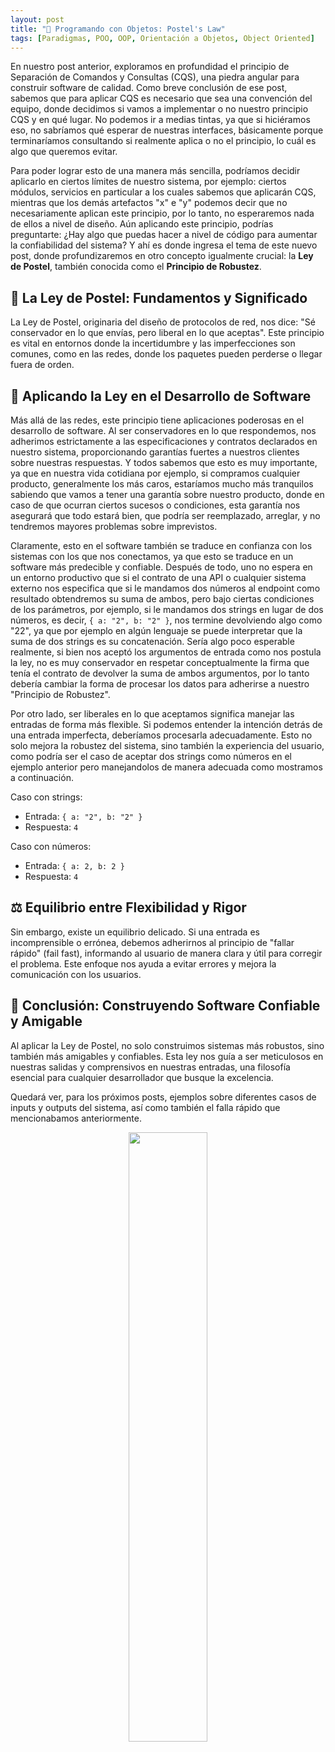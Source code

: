 ```yaml
---
layout: post
title: "🧱 Programando con Objetos: Postel's Law"
tags: [Paradigmas, POO, OOP, Orientación a Objetos, Object Oriented]
---
```


En nuestro post anterior, exploramos en profundidad el principio de Separación de Comandos y Consultas (CQS), una piedra angular para construir software de calidad. Como breve conclusión de ese post,
sabemos que para aplicar CQS es necesario que sea una convención del equipo, donde decidimos si vamos a implementar o no nuestro principio CQS y en qué lugar.
No podemos ir a medias tintas, ya que si hiciéramos eso, no sabríamos qué esperar de nuestras interfaces, básicamente porque terminaríamos consultando si realmente aplica o no el principio, lo cuál es algo que queremos evitar.

Para poder lograr esto de una manera más sencilla, podríamos decidir aplicarlo en ciertos límites de nuestro sistema, por ejemplo: ciertos módulos,
servicios en particular a los cuales sabemos que aplicarán CQS, mientras que los demás artefactos "x" e "y" podemos decir que no necesariamente aplican este principio, por lo tanto,
no esperaremos nada de ellos a nivel de diseño. Aún aplicando este principio, podrías preguntarte: ¿Hay algo que puedas hacer a nivel de código para aumentar la confiabilidad del sistema?
Y ahí es donde ingresa el tema de este nuevo post, donde profundizaremos en otro concepto igualmente crucial: la **Ley de Postel**, también conocida como el **Principio de Robustez**.

## 🌉 La Ley de Postel: Fundamentos y Significado

La Ley de Postel, originaria del diseño de protocolos de red, nos dice: "Sé conservador en lo que envías, pero liberal en lo que aceptas".
Este principio es vital en entornos donde la incertidumbre y las imperfecciones son comunes, como en las redes, donde los paquetes pueden perderse o llegar fuera de orden.

## 📡 Aplicando la Ley en el Desarrollo de Software

Más allá de las redes, este principio tiene aplicaciones poderosas en el desarrollo de software. Al ser conservadores en lo que respondemos,
nos adherimos estrictamente a las especificaciones y contratos declarados en nuestro sistema, proporcionando garantías fuertes a nuestros clientes sobre nuestras respuestas.
Y todos sabemos que esto es muy importante, ya que en nuestra vida cotidiana por ejemplo, si compramos cualquier producto, generalmente los más caros, estaríamos mucho más tranquilos sabiendo que
vamos a tener una garantía sobre nuestro producto, donde en caso de que ocurran ciertos sucesos o condiciones, esta garantía nos asegurará que todo estará bien, que podría ser reemplazado, arreglar, y no tendremos mayores problemas sobre imprevistos.

Claramente, esto en el software también se traduce en confianza con los sistemas con los que nos conectamos, ya que esto se traduce en un software más predecible y confiable.
Después de todo, uno no espera en un entorno productivo que si el contrato de una API o cualquier sistema externo nos especifica que si le mandamos dos números al endpoint como resultado obtendremos su suma de ambos,
pero bajo ciertas condiciones de los parámetros, por ejemplo, si le mandamos dos strings en lugar de dos números, es decir, `{ a: "2", b: "2" }`, nos termine devolviendo algo como "22", ya que por ejemplo en algún lenguaje se puede interpretar que la suma de dos strings es su concatenación.
Sería algo poco esperable realmente, si bien nos aceptó los argumentos de entrada como nos postula la ley, no es muy conservador en respetar conceptualmente la firma que tenía el contrato de devolver la suma de ambos argumentos, por lo tanto debería cambiar la forma de procesar los datos para adherirse a nuestro "Principio de Robustez".

Por otro lado, ser liberales en lo que aceptamos significa manejar las entradas de forma más flexible. Si podemos entender la intención detrás de una entrada imperfecta, deberíamos
procesarla adecuadamente. Esto no solo mejora la robustez del sistema, sino también la experiencia del usuario, como podría ser el caso de aceptar dos strings como números en el ejemplo anterior pero manejandolos de manera adecuada
como mostramos a continuación.

Caso con strings:
 - Entrada: `{ a: "2", b: "2" }`
 - Respuesta: `4`

Caso con números:
 - Entrada: `{ a: 2, b: 2 }`
 - Respuesta: `4`

## ⚖️ Equilibrio entre Flexibilidad y Rigor

Sin embargo, existe un equilibrio delicado. Si una entrada es incomprensible o errónea, debemos adherirnos al principio de "fallar rápido" (fail fast), informando al usuario de manera clara y útil para corregir el problema. Este enfoque nos ayuda a evitar errores y mejora la comunicación con los usuarios.

## 🚀 Conclusión: Construyendo Software Confiable y Amigable

Al aplicar la Ley de Postel, no solo construimos sistemas más robustos, sino también más amigables y confiables. Esta ley nos guía a ser meticulosos en nuestras salidas y comprensivos en nuestras entradas, una filosofía esencial para cualquier desarrollador que busque la excelencia.

Quedará ver, para los próximos posts, ejemplos sobre diferentes casos de inputs y outputs del sistema, así como también el falla rápido que mencionabamos anteriormente.

<p align="center"><img width="50%" src="https://user-images.githubusercontent.com/22304957/211164605-ed461c29-b3c2-4eef-acf3-ad8cd9bdbbdc.png"/></p>
